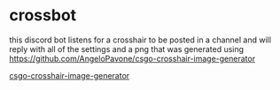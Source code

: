 # crossbot
this discord bot listens for a crosshair to be posted in a channel and will reply with all of the settings and a png that was generated using https://github.com/AngeloPavone/csgo-crosshair-image-generator


[csgo-crosshair-image-generator](https://github.com/AngeloPavone/csgo-crosshair-image-generator)
